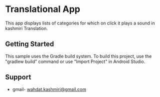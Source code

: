 Translational App
===================================

This app displays lists of categories for which on click it plays a sound in kashmiri Translation.


Getting Started
---------------

This sample uses the Gradle build system. To build this project, use the
"gradlew build" command or use "Import Project" in Android Studio.

Support
-------

- gmail- wahdat.kashmiri@gmail.com


